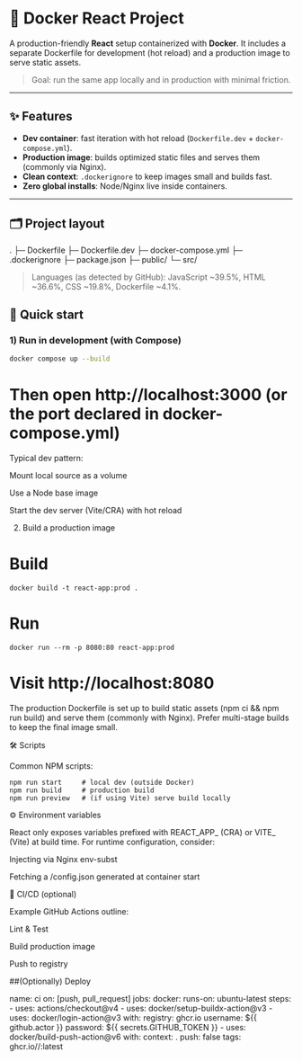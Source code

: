 # 🚢 Docker React Project

A production-friendly **React** setup containerized with **Docker**. It includes a separate Dockerfile for development (hot reload) and a production image to serve static assets.

> Goal: run the same app locally and in production with minimal friction.

---

## ✨ Features

- **Dev container**: fast iteration with hot reload (`Dockerfile.dev` + `docker-compose.yml`).
- **Production image**: builds optimized static files and serves them (commonly via Nginx).
- **Clean context**: `.dockerignore` to keep images small and builds fast.
- **Zero global installs**: Node/Nginx live inside containers.

---

## 🗂️ Project layout

.
├─ Dockerfile
├─ Dockerfile.dev
├─ docker-compose.yml
├─ .dockerignore
├─ package.json
├─ public/
└─ src/

> Languages (as detected by GitHub): JavaScript ~39.5%, HTML ~36.6%, CSS ~19.8%, Dockerfile ~4.1%.

## 🚀 Quick start

### 1) Run in development (with Compose)
```bash
docker compose up --build
```
# Then open http://localhost:3000  (or the port declared in docker-compose.yml)

Typical dev pattern:

Mount local source as a volume

Use a Node base image

Start the dev server (Vite/CRA) with hot reload

2) Build a production image
# Build
```
docker build -t react-app:prod .
```
# Run
```
docker run --rm -p 8080:80 react-app:prod
```
# Visit http://localhost:8080

The production Dockerfile is set up to build static assets (npm ci && npm run build) and serve them (commonly with Nginx).
Prefer multi-stage builds to keep the final image small.

🛠️ Scripts

Common NPM scripts:
```
npm run start     # local dev (outside Docker)
npm run build     # production build
npm run preview   # (if using Vite) serve build locally
```
⚙️ Environment variables

React only exposes variables prefixed with REACT_APP_ (CRA) or VITE_ (Vite) at build time.
For runtime configuration, consider:

Injecting via Nginx env-subst

Fetching a /config.json generated at container start

🧪 CI/CD (optional)

Example GitHub Actions outline:

Lint & Test

Build production image

Push to registry

##(Optionally) Deploy

name: ci
on: [push, pull_request]
jobs:
  docker:
    runs-on: ubuntu-latest
    steps:
      - uses: actions/checkout@v4
      - uses: docker/setup-buildx-action@v3
      - uses: docker/login-action@v3
        with:
          registry: ghcr.io
          username: ${{ github.actor }}
          password: ${{ secrets.GITHUB_TOKEN }}
      - uses: docker/build-push-action@v6
        with:
          context: .
          push: false
          tags: ghcr.io/<owner>/<repo>:latest
